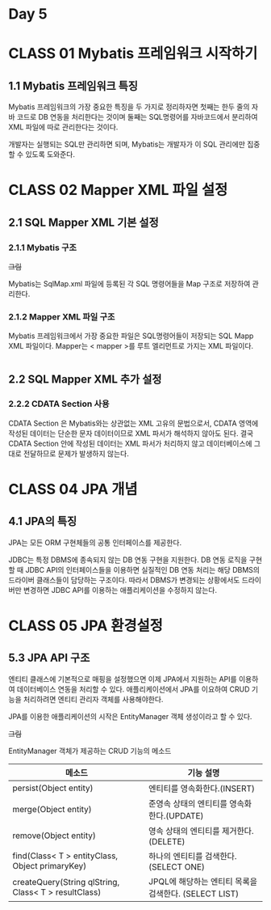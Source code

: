 # **Day 5**

# CLASS 01 Mybatis 프레임워크 시작하기

## 1.1 Mybatis 프레임워크 특징

  Mybatis 프레임워크의 가장 중요한 특징을 두 가지로 정리하자면 첫째는 한두 줄의 자바 코드로 DB 연동을 처리한다는 것이며 둘째는 SQL명령어를 자바코드에서 분리하여 XML 파일에 따로 관리한다는 것이다. 

 개발자는 실행되는 SQL만 관리하면 되며, Mybatis는 개발자가 이 SQL 관리에만 집중할 수 있도록 도와준다.





# CLASS 02 Mapper XML 파일 설정

## 2.1 SQL Mapper XML 기본 설정

### 2.1.1 Mybatis 구조

~~그림~~

  Mybatis는 SqlMap.xml 파일에 등록된 각 SQL 명령어들을 Map 구조로 저장하여 관리한다.



### 2.1.2 Mapper XML 파일 구조

  Mybatis 프레임워크에서 가장 중요한 파일은 SQL명령어들이 저장되는 SQL Mapp XML 파일이다.  Mapper는 < mapper >를 루트 엘리먼트로 가지는 XML 파일이다.

# 

## 2.2 SQL Mapper XML 추가 설정

### 2.2.2 CDATA Section 사용

  CDATA Section 은 Mybatis와는 상관없는 XML 고유의 문법으로서, CDATA 영역에 작성된 데이터는 단순한 문자 데이터이므로 XML 파서가 해석하지 않아도 된다. 결국 CDATA Section 안에 작성된 데이터는 XML 파서가 처리하지 않고 데이터베이스에 그대로 전달하므로 문제가 발생하지 않는다.





# CLASS 04 JPA 개념

## 4.1 JPA의 특징

  JPA는 모든 ORM 구현체들의 공통 인터페이스를 제공한다.

JDBC는 특정 DBMS에 종속되지 않는 DB 연동 구현을 지원한다. DB 연동 로직을 구현할 때 JDBC API의 인터페이스들을 이용하면 실질적인 DB 연동 처리는 해당 DBMS의 드라이버 클래스들이 담당하는 구조이다. 따라서 DBMS가 변경되는 상황에서도 드라이버만 변경하면 JDBC API를 이용하는 애플리케이션을 수정하지 않는다.





# CLASS 05 JPA 환경설정

## 5.3 JPA API 구조

  엔티티 클래스에 기본적으로 매핑을 설정했으면 이제 JPA에서 지원하는 API를 이용하여 데이터베이스 연동을 처리할 수 있다. 애플리케이션에서 JPA를 이요하여 CRUD 기능을 처리하려면 엔티티 관리자 객체를 사용해야한다.

  JPA를 이용한 애플리케이션의 시작은 EntityManager 객체 생성이라고 할 수 있다.

~~그림~~

EntityManager 객체가 제공하는 CRUD 기능의 메소드

| 메소드                                               | 기능 설명                                             |
| ---------------------------------------------------- | ----------------------------------------------------- |
| persist(Object entity)                               | 엔티티를 영속화한다.(INSERT)                          |
| merge(Object entity)                                 | 준영속 상태의 엔티티를 영속화한다.(UPDATE)            |
| remove(Object entity)                                | 영속 상태의 엔티티를 제거한다. (DELETE)               |
| find(Class< T > entityClass, Object primaryKey)      | 하나의 엔티티를 검색한다. (SELECT ONE)                |
| createQuery(String qlString, Class< T > resultClass) | JPQL에 해당하는 엔티티 목록을 검색한다. (SELECT LIST) |




